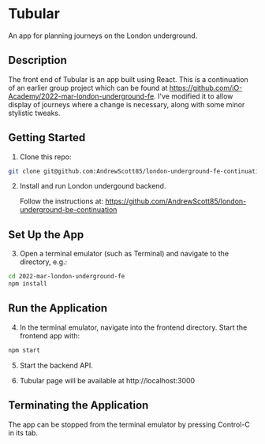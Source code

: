# Tubular
An app for planning journeys on the London underground.

## Description
The front end of Tubular is an app built using React. This is a continuation of an earlier group project which can be found at https://github.com/iO-Academy/2022-mar-london-underground-fe. I've modified it to allow display of journeys where a change is necessary, along with some minor stylistic tweaks.

## Getting Started
1. Clone this repo:
```bash
git clone git@github.com:AndrewScott85/london-underground-fe-continuation.git
```
2. Install and run London undergound backend.

   Follow the instructions at: https://github.com/AndrewScott85/london-underground-be-continuation
## Set Up the App
3. Open a terminal emulator (such as Terminal) and navigate to the directory, e.g.:
```bash
cd 2022-mar-london-underground-fe
npm install
```
## Run the Application
4. In the terminal emulator, navigate into the frontend directory. Start the frontend app with:
```bash
npm start
```
5. Start the backend API.

6. Tubular page will be available at http://localhost:3000

## Terminating the Application
The app can be stopped from the terminal emulator by pressing Control-C in its tab.

